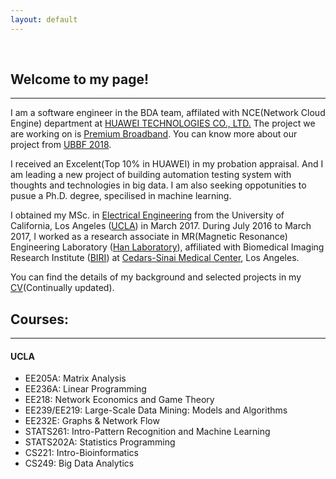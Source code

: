 ```yaml
---
layout: default
---
```


&nbsp;

## [](#header-2)Welcome to my page!

* * *

I am a software engineer in the BDA team, affilated with NCE(Network Cloud Engine) department at [HUAWEI TECHNOLOGIES CO., LTD.](http://www.huawei.com/en/) The project we are working on is [Premium Broadband](https://carrier.huawei.com/en/spotlight/premium-home-broadband-enables-business-success). You can know more about our project from [UBBF 2018](https://www.huawei.com/uk/press-events/events/ubbf-2018?ic_medium=hwdc&ic_source=corp_event3_ubbf2018).

I received an Excelent(Top 10% in HUAWEI) in my probation appraisal. And I am leading a new project of building automation testing system with thoughts and technologies in big data. I am also seeking oppotunities to pusue a Ph.D. degree, specilised in machine learning.

I obtained my MSc. in [Electrical Engineering](http://www.ee.ucla.edu) from the University of California, Los Angeles ([UCLA](http://www.ucla.edu)) in March 2017. During July 2016 to March 2017, I worked as a research associate in MR(Magnetic Resonance) Engineering Laboratory ([Han Laboratory](https://www.cedars-sinai.edu/Research/Research-Labs/Han-Lab/)), affiliated with Biomedical Imaging Research Institute ([BIRI](https://www.cedars-sinai.edu/Research/Departments-and-Institutes/Biomedical-Imaging-Research-Institute/)) at [Cedars-Sinai Medical Center](https://www.cedars-sinai.org), Los Angeles. 

You can find the details of my background and selected projects in my [CV](https://drive.google.com/file/d/1eBOg05F3bDipkEU1J-7PHuf8fSsOAIKX/view?usp=sharing)(Continually updated).

## [](#header-2)Courses:

* * *

#### [](#header-4)UCLA
* EE205A: Matrix Analysis
* EE236A: Linear Programming
* EE218: Network Economics and Game Theory
* EE239/EE219: Large-Scale Data Mining: Models and Algorithms
* EE232E: Graphs & Network Flow
* STATS261: Intro-Pattern Recognition and Machine Learning
* STATS202A: Statistics Programming
* CS221: Intro-Bioinformatics
* CS249: Big Data Analytics